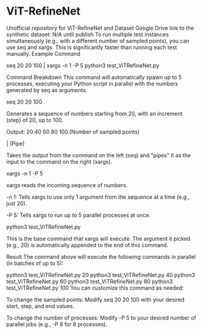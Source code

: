# ViT-RefineNet
Unofficial repository for ViT-RefineNet and Dataset
Google Drive link to the synthetic dataset: N/A until publish
To run multiple test instances simultaneously (e.g., with a different number of sampled points), you can use seq and xargs. This is significantly faster than running each test manually.
Example Command

seq 20 20 100 | xargs -n 1 -P 5 python3 test_ViTRefineNet.py

Command Breakdown
This command will automatically spawn up to 5 processes, executing your Python script in parallel with the numbers generated by seq as arguments.

seq 20 20 100

Generates a sequence of numbers starting from 20, with an increment (step) of 20, up to 100.

Output: 20 40 60 80 100.(Number of sampled points)

| (Pipe)

Takes the output from the command on the left (seq) and "pipes" it as the input to the command on the right (xargs).

xargs -n 1 -P 5

xargs reads the incoming sequence of numbers.

-n 1: Tells xargs to use only 1 argument from the sequence at a time (e.g., just 20).

-P 5: Tells xargs to run up to 5 parallel processes at once.

python3 test_ViTRefineNet.py

This is the base command that xargs will execute. The argument it picked (e.g., 20) is automatically appended to the end of this command.

Result
The command above will execute the following commands in parallel (in batches of up to 5):

python3 test_ViTRefineNet.py 20
python3 test_ViTRefineNet.py 40
python3 test_ViTRefineNet.py 60
python3 test_ViTRefineNet.py 80
python3 test_ViTRefineNet.py 100
You can customize this command as needed:

To change the sampled points: Modify seq 20 20 100 with your desired start, step, and end values.

To change the number of processes: Modify -P 5 to your desired number of parallel jobs (e.g., -P 8 for 8 processes).
